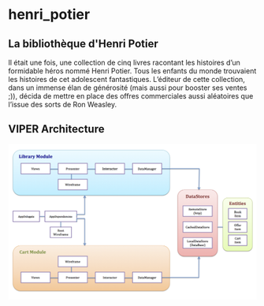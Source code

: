 # henri_potier

## La bibliothèque d'Henri Potier

Il était une fois, une collection de cinq livres racontant les histoires d’un formidable héros nommé Henri Potier. Tous les enfants du monde trouvaient les histoires de cet adolescent fantastiques. L’éditeur de cette collection, dans un immense élan de générosité (mais aussi pour booster ses ventes ;)), décida de mettre en place des offres commerciales aussi aléatoires que l’issue des sorts de Ron Weasley.

## VIPER Architecture
![alt tag](https://raw.githubusercontent.com/hervouinc/henri_potier/master/HenriPotier_viper.png)
